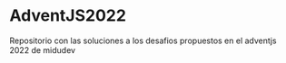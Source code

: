 # AdventJS2022

Repositorio con las soluciones a los desafios propuestos en el adventjs 2022 de midudev

